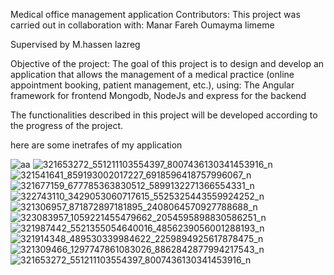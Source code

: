 
Medical office management application
Contributors:
This project was carried out in collaboration with:
Manar Fareh
Oumayma limeme


Supervised by
M.hassen lazreg

Objective of the project:
The goal of this project is to design and develop an application that allows the management of a medical practice (online appointment booking, patient management, etc.), using:
The Angular framework for frontend
Mongodb, NodeJs and express for the backend

The functionalities described in this project will be developed according to the progress of the project.

here are some inetrafes of my application


![aa](https://user-images.githubusercontent.com/92635384/212547565-36e614c0-629b-43ad-9bb4-672f1a57adcb.png)
![321653272_551211103554397_8007436130341453916_n](https://user-images.githubusercontent.com/92635384/212548094-b97da38c-28ea-4fe0-abc4-4b81f533cbd7.png)
![321541641_859193002017227_6918596418757996067_n](https://user-images.githubusercontent.com/92635384/212548106-70cda5db-e2d5-4526-995f-5d78561dc6da.png)
![321677159_677785363830512_5899132271366554331_n](https://user-images.githubusercontent.com/92635384/212547568-34d8141c-f6a1-415b-ab92-fee47abd5d8d.png)
![322743110_3429053060717615_5525325443559924252_n](https://user-images.githubusercontent.com/92635384/212547572-ce8fa415-f4a2-45b6-a5da-89fa70e2c8f0.png)
![321306957_871872897181895_2408064570927788688_n](https://user-images.githubusercontent.com/92635384/212547578-51bdd7a0-1e56-496a-8f7d-daa0933d09c3.png)
![323083957_1059221455479662_2054595898830586251_n](https://user-images.githubusercontent.com/92635384/212547579-1a0578d1-2eed-4b8a-ae88-896d64c3071c.png)
![321987442_5521355054640016_4856239056001288193_n](https://user-images.githubusercontent.com/92635384/212547583-a8cab66f-2b38-4069-b04b-01cdc6427f6c.png)
![321914348_489530339984622_2259894925617878475_n](https://user-images.githubusercontent.com/92635384/212547587-56e384b6-354a-42da-8dbe-8d4d93fd4e81.png)
![321309466_1297747861083026_8862842877994217543_n](https://user-images.githubusercontent.com/92635384/212547608-e4e514ec-eaf2-4774-90f4-973ab02fe95a.png)
![321653272_551211103554397_8007436130341453916_n](https://user-images.githubusercontent.com/92635384/212547612-26ae95f4-1d30-4b5a-8487-6e96fb88d051.png)



